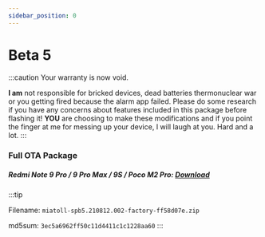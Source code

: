 ```yaml
---
sidebar_position: 0
---
```


# Beta 5 #

:::caution
Your warranty is now void.

**I am** not responsible for bricked devices, dead batteries
thermonuclear war or you getting fired because the alarm app failed. Please
do some research if you have any concerns about features included in this package
before flashing it! **YOU** are choosing to make these modifications and if
you point the finger at me for messing up your device, I will laugh at you. Hard and a lot.
:::



### Full OTA Package ###

##### Redmi Note 9 Pro / 9 Pro Max / 9S / Poco M2 Pro: [Download](https://www.pling.com/p/1512845/) #####

:::tip
 
Filename: `miatoll-spb5.210812.002-factory-ff58d07e.zip`

md5sum: `3ec5a6962ff50c11d4411c1c1228aa60`
:::
